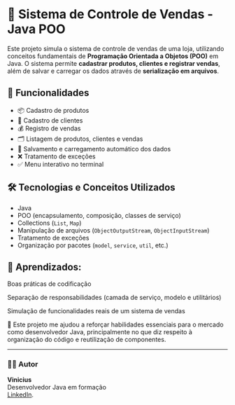 # 🛒 Sistema de Controle de Vendas - Java POO

Este projeto simula o sistema de controle de vendas de uma loja, utilizando conceitos fundamentais de **Programação Orientada a Objetos (POO)** em Java. O sistema permite **cadastrar produtos, clientes e registrar vendas**, além de salvar e carregar os dados através de **serialização em arquivos**.

## 🚀 Funcionalidades

- 📦 Cadastro de produtos
- 👤 Cadastro de clientes
- 💰 Registro de vendas
- 🗂 Listagem de produtos, clientes e vendas
- 💾 Salvamento e carregamento automático dos dados
- ❌ Tratamento de exceções
- ✅ Menu interativo no terminal


## 🛠️ Tecnologias e Conceitos Utilizados

- Java 
- POO (encapsulamento, composição, classes de serviço)
- Collections (`List`, `Map`)
- Manipulação de arquivos (`ObjectOutputStream`, `ObjectInputStream`)
- Tratamento de exceções
- Organização por pacotes (`model`, `service`, `util`, etc.)


## 🧠 Aprendizados:

Boas práticas de codificação

Separação de responsabilidades (camada de serviço, modelo e utilitários)

Simulação de funcionalidades reais de um sistema de vendas

💼 Este projeto me ajudou a reforçar habilidades essenciais para o mercado como desenvolvedor Java, principalmente no que diz respeito à organização do código e reutilização de componentes.

---

### 👨‍💻 Autor

**Vinicius**  
Desenvolvedor Java em formação  
[LinkedIn](https://www.linkedin.com/in/vinicius-fernandes-398390295/). 